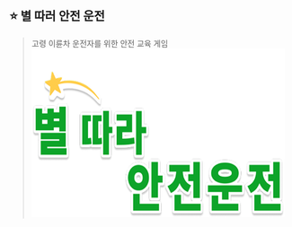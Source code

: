 ## ⭐ 별 따러 안전 운전 
> 고령 이륜차 운전자를 위한 안전 교육 게임
<img src="img\logo.png" width="450px" height="300px" title="px(픽셀) 크기 설정" alt="RubberDuck"></img><br/>

